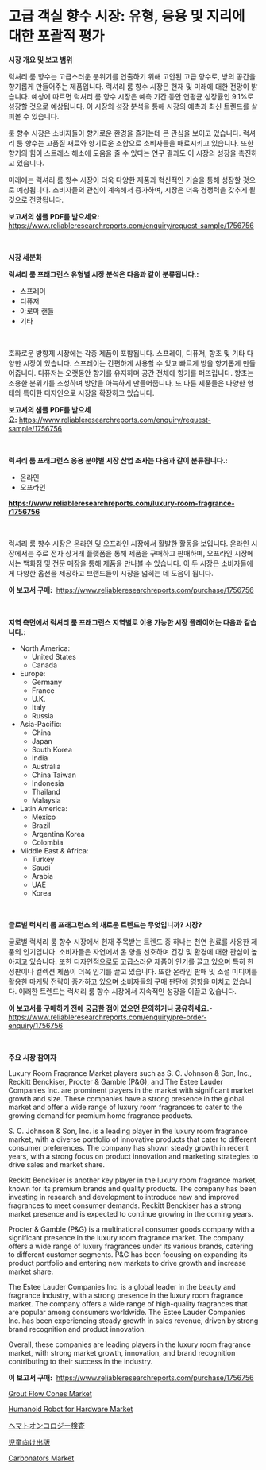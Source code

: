 <p><h1>고급 객실 향수 시장: 유형, 응용 및 지리에 대한 포괄적 평가</h1></p><p><strong>시장 개요 및 보고 범위</strong></p>
<p><p>럭셔리 룸 향수는 고급스러운 분위기를 연출하기 위해 고안된 고급 향수로, 방의 공간을 향기롭게 만들어주는 제품입니다. 럭셔리 룸 향수 시장은 현재 및 미래에 대한 전망이 밝습니다. 예상에 따르면 럭셔리 룸 향수 시장은 예측 기간 동안 연평균 성장률인 9.1%로 성장할 것으로 예상됩니다. 이 시장의 성장 분석을 통해 시장의 예측과 최신 트렌드를 살펴볼 수 있습니다.</p><p>룸 향수 시장은 소비자들이 향기로운 환경을 즐기는데 큰 관심을 보이고 있습니다. 럭셔리 룸 향수는 고품질 재료와 향기로운 조합으로 소비자들을 매료시키고 있습니다. 또한 향기의 힘이 스트레스 해소에 도움을 줄 수 있다는 연구 결과도 이 시장의 성장을 촉진하고 있습니다.</p><p>미래에는 럭셔리 룸 향수 시장이 더욱 다양한 제품과 혁신적인 기술을 통해 성장할 것으로 예상됩니다. 소비자들의 관심이 계속해서 증가하며, 시장은 더욱 경쟁력을 갖추게 될 것으로 전망됩니다.</p></p>
<p><strong>보고서의 샘플 PDF를 받으세요:</strong> <a href="https://www.reliableresearchreports.com/enquiry/request-sample/1756756">https://www.reliableresearchreports.com/enquiry/request-sample/1756756</a></p>
<p>&nbsp;</p>
<p><strong>시장 세분화</strong></p>
<p><strong>럭셔리 룸 프래그런스 유형별 시장 분석은 다음과 같이 분류됩니다.:</strong></p>
<p><ul><li>스프레이</li><li>디퓨저</li><li>아로마 캔들</li><li>기타</li></ul></p>
<p>&nbsp;</p>
<p><p>호화로운 방향제 시장에는 각종 제품이 포함됩니다. 스프레이, 디퓨저, 향초 및 기타 다양한 시장이 있습니다. 스프레이는 간편하게 사용할 수 있고 빠르게 방을 향기롭게 만들어줍니다. 디퓨저는 오랫동안 향기를 유지하며 공간 전체에 향기를 퍼뜨립니다. 향초는 조용한 분위기를 조성하며 방안을 아늑하게 만들어줍니다. 또 다른 제품들은 다양한 형태와 특이한 디자인으로 시장을 확장하고 있습니다.</p></p>
<p><strong>보고서의 샘플 PDF를 받으세요:</strong>&nbsp;<a href="https://www.reliableresearchreports.com/enquiry/request-sample/1756756">https://www.reliableresearchreports.com/enquiry/request-sample/1756756</a></p>
<p>&nbsp;</p>
<p><strong> 럭셔리 룸 프래그런스 응용 분야별 시장 산업 조사는 다음과 같이 분류됩니다.:</strong></p>
<p><ul><li>온라인</li><li>오프라인</li></ul></p>
<p><strong><a href="https://www.reliableresearchreports.com/luxury-room-fragrance-r1756756">https://www.reliableresearchreports.com/luxury-room-fragrance-r1756756</a></strong></p>
<p>&nbsp;</p>
<p><p>럭셔리 룸 향수 시장은 온라인 및 오프라인 시장에서 활발한 활동을 보입니다. 온라인 시장에서는 주로 전자 상거래 플랫폼을 통해 제품을 구매하고 판매하며, 오프라인 시장에서는 백화점 및 전문 매장을 통해 제품을 만나볼 수 있습니다. 이 두 시장은 소비자들에게 다양한 옵션을 제공하고 브랜드들이 시장을 넓히는 데 도움이 됩니다.</p></p>
<p><strong>이 보고서 구매:</strong>&nbsp; <a href="https://www.reliableresearchreports.com/purchase/1756756">https://www.reliableresearchreports.com/purchase/1756756</a></p>
<p>&nbsp;</p>
<p><strong>지역 측면에서 럭셔리 룸 프래그런스 지역별로 이용 가능한 시장 플레이어는 다음과 같습니다.:</strong></p>
<p><ul>
    <li>
        North America:
        <ul>
            <li>United States</li>
            <li>Canada</li>
        </ul>
    </li>
    <li>
        Europe:
        <ul>
            <li>Germany</li>
            <li>France</li>
            <li>U.K.</li>
            <li>Italy</li>
            <li>Russia</li>
        </ul>
    </li>
    <li>
        Asia-Pacific:
        <ul>
            <li>China</li>
            <li>Japan</li>
            <li>South Korea</li>
            <li>India</li>
            <li>Australia</li>
            <li>China Taiwan</li>
            <li>Indonesia</li>
            <li>Thailand</li>
            <li>Malaysia</li>
        </ul>
    </li>
    <li>
        Latin America:
        <ul>
            <li>Mexico</li>
            <li>Brazil</li>
            <li>Argentina Korea</li>
            <li>Colombia</li>
        </ul>
    </li>
    <li>
        Middle East & Africa:
        <ul>
            <li>Turkey</li>
            <li>Saudi</li>
            <li>Arabia</li>
            <li>UAE</li>
            <li>Korea</li>
        </ul>
    </li>
    </ul></p>
<p>&nbsp;</p>
<p><strong>글로벌 럭셔리 룸 프래그런스 의 새로운 트렌드는 무엇입니까? 시장?</strong></p>
<p><p>글로벌 럭셔리 룸 향수 시장에서 현재 주목받는 트렌드 중 하나는 천연 원료를 사용한 제품의 인기입니다. 소비자들은 자연에서 온 향을 선호하며 건강 및 환경에 대한 관심이 높아지고 있습니다. 또한 디자인적으로도 고급스러운 제품이 인기를 끌고 있으며 특히 한정판이나 컬렉션 제품이 더욱 인기를 끌고 있습니다. 또한 온라인 판매 및 소셜 미디어를 활용한 마케팅 전략이 증가하고 있으며 소비자들의 구매 판단에 영향을 미치고 있습니다. 이러한 트렌드는 럭셔리 룸 향수 시장에서 지속적인 성장을 이끌고 있습니다.</p></p>
<p><strong>이 보고서를 구매하기 전에 궁금한 점이 있으면 문의하거나 공유하세요.</strong>- <a href="https://www.reliableresearchreports.com/enquiry/pre-order-enquiry/1756756">https://www.reliableresearchreports.com/enquiry/pre-order-enquiry/1756756</a></p>
<p>&nbsp;</p>
<p><strong>주요 시장 참여자</strong></p>
<p><p>Luxury Room Fragrance Market players such as S. C. Johnson & Son, Inc., Reckitt Benckiser, Procter & Gamble (P&G), and The Estee Lauder Companies Inc. are prominent players in the market with significant market growth and size. These companies have a strong presence in the global market and offer a wide range of luxury room fragrances to cater to the growing demand for premium home fragrance products.</p><p>S. C. Johnson & Son, Inc. is a leading player in the luxury room fragrance market, with a diverse portfolio of innovative products that cater to different consumer preferences. The company has shown steady growth in recent years, with a strong focus on product innovation and marketing strategies to drive sales and market share.</p><p>Reckitt Benckiser is another key player in the luxury room fragrance market, known for its premium brands and quality products. The company has been investing in research and development to introduce new and improved fragrances to meet consumer demands. Reckitt Benckiser has a strong market presence and is expected to continue growing in the coming years.</p><p>Procter & Gamble (P&G) is a multinational consumer goods company with a significant presence in the luxury room fragrance market. The company offers a wide range of luxury fragrances under its various brands, catering to different customer segments. P&G has been focusing on expanding its product portfolio and entering new markets to drive growth and increase market share.</p><p>The Estee Lauder Companies Inc. is a global leader in the beauty and fragrance industry, with a strong presence in the luxury room fragrance market. The company offers a wide range of high-quality fragrances that are popular among consumers worldwide. The Estee Lauder Companies Inc. has been experiencing steady growth in sales revenue, driven by strong brand recognition and product innovation.</p><p>Overall, these companies are leading players in the luxury room fragrance market, with strong market growth, innovation, and brand recognition contributing to their success in the industry.</p></p>
<p><strong>이 보고서 구매:</strong>&nbsp;&nbsp;<a href="https://www.reliableresearchreports.com/purchase/1756756">https://www.reliableresearchreports.com/purchase/1756756</a></p>
<p><p><a href="https://view.publitas.com/reportprime-1/grout-flow-cones-market-trends-and-market-analysis-forecasted-for-period-2024-2031/">Grout Flow Cones Market</a></p><p><a href="https://carnation-joke-41f.notion.site/Humanoid-Robot-for-Hardware-Market-Insight-Market-Trends-Growth-Forecasted-from-2024-TO-2031-074af821b36c4433a0173987ca6142c5">Humanoid Robot for Hardware Market</a></p><p><a href="https://github.com/laurenreichert/Market-Research-Report-List-1/blob/main/776360627313.md">ヘマトオンコロジー検査</a></p><p><a href="https://github.com/RodHoppe07/Market-Research-Report-List-1/blob/main/836332127314.md">児童向け出版</a></p><p><a href="https://github.com/mbisetmhermsr/Market-Research-Report-List-2/blob/main/carbonators-market.md">Carbonators Market</a></p></p>